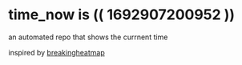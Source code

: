 # time_now is (( 1692907200952 ))

an automated repo that shows the currnent time

inspired by [breakingheatmap](https://github.com/breakingheatmap/breakingheatmap)